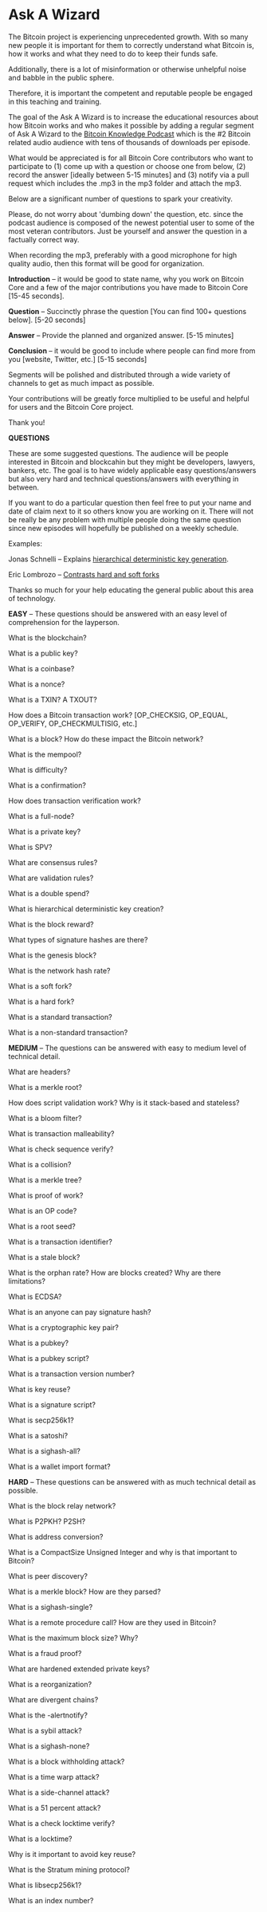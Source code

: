 <p><h1>Ask A Wizard</h1>

<p>The Bitcoin project is experiencing unprecedented growth. With so many new people it is important for them to correctly understand what Bitcoin is, how it works and what they need to do to keep their funds safe.
<p>Additionally, there is a lot of misinformation or otherwise unhelpful noise and babble in the public sphere.
<p>Therefore, it is important the competent and reputable people be engaged in this teaching and training.
<p>The goal of the Ask A Wizard is to increase the educational resources about how Bitcoin works and who makes it possible by adding a regular segment of Ask A Wizard to the <a href="http://www.bitcoin.kn">Bitcoin Knowledge Podcast</a> which is the #2 Bitcoin related audio audience with tens of thousands of downloads per episode.

<p>What would be appreciated is for all Bitcoin Core contributors who want to participate to (1) come up with a question or choose one from below, (2) record the answer [ideally between 5-15 minutes] and (3) notify via a pull request which includes the .mp3 in the mp3 folder and attach the mp3.
<p>Below are a significant number of questions to spark your creativity.
<p>Please, do not worry about 'dumbing down' the question, etc. since the podcast audience is composed of the newest potential user to some of the most veteran contributors. Just be yourself and answer the question in a factually correct way.

<p>When recording the mp3, preferably with a good microphone for high quality audio, then this format will be good for organization.

<p><b>Introduction</b> – it would be good to state name, why you work on Bitcoin Core and a few of the major contributions you have made to Bitcoin Core [15-45 seconds].
<p><b>Question</b> – Succinctly phrase the question [You can find 100+ questions below]. [5-20 seconds]
<p><b>Answer</b> – Provide the planned and organized answer. [5-15 minutes]
<p><b>Conclusion</b> – it would be good to include where people can find more from you [website, Twitter, etc.] [5-15 seconds]

<p>Segments will be polished and distributed through a wide variety of channels to get as much impact as possible.
<p>Your contributions will be greatly force multiplied to be useful and helpful for users and the Bitcoin Core project.
<p>Thank you!

<p><b>QUESTIONS</b>

<p>These are some suggested questions. The audience will be people interested in Bitcoin and blockcahin but they might be developers, lawyers, bankers, etc. The goal is to have widely applicable easy questions/answers but also very hard and technical questions/answers with everything in between.

<p>If you want to do a particular question then feel free to put your name and date of claim next to it so others know you are working on it. There will not be really be any problem with multiple people doing the same question since new episodes will hopefully be published on a weekly schedule.

<p>Examples:
<p>Jonas Schnelli – Explains <a href="http://www.bitcoin.kn/2016/04/bitcoin-core-developer-jonas-schnelli-explains-hierarchical-deterministic-key-generation/">hierarchical deterministic key generation</a>.
<p>Eric Lombrozo – <a href="http://www.bitcoin.kn/2016/04/ciphrex-ceo-eric-lombrozo-contrasts-hard-soft-forks/">Contrasts hard and soft forks</a>

<p>Thanks so much for your help educating the general public about this area of technology.

<p><b>EASY</b> – These questions should be answered with an easy level of comprehension for the layperson.

<p>What is the blockchain?
<p>What is a public key?
<p>What is a coinbase?
<p>What is a nonce?
<p>What is a TXIN? A TXOUT?
<p>How does a Bitcoin transaction work? [OP_CHECKSIG, OP_EQUAL, OP_VERIFY, OP_CHECKMULTISIG, etc.]
<p>What is a block? How do these impact the Bitcoin network? 
<p>What is the mempool?
<p>What is difficulty?
<p>What is a confirmation?
<p>How does transaction verification work?
<p>What is a full-node?
<p>What is a private key?
<p>What is SPV?
<p>What are consensus rules?
<p>What are validation rules?
<p>What is a double spend?
<p>What is hierarchical deterministic key creation?
<p>What is the block reward?
<p>What types of signature hashes are there?
<p>What is the genesis block?
<p>What is the network hash rate?
<p>What is a soft fork?
<p>What is a hard fork?
<p>What is a standard transaction?
<p>What is a non-standard transaction?

<p><b>MEDIUM</b> – The questions can be answered with easy to medium level of technical detail.

<p>What are headers?
<p>What is a merkle root?
<p>How does script validation work? Why is it stack-based and stateless?
<p>What is a bloom filter?
<p>What is transaction malleability?
<p>What is check sequence verify?
<p>What is a collision?
<p>What is a merkle tree?
<p>What is proof of work?
<p>What is an OP code?
<p>What is a root seed?
<p>What is a transaction identifier?
<p>What is a stale block?
<p>What is the orphan rate?
How are blocks created? Why are there limitations?
<p>What is ECDSA?
<p>What is an anyone can pay signature hash?
<p>What is a cryptographic key pair?
<p>What is a pubkey?
<p>What is a pubkey script?
<p>What is a transaction version number?
<p>What is key reuse?
<p>What is a signature script?
<p>What is secp256k1?
<p>What is a satoshi?
<p>What is a sighash-all?
<p>What is a wallet import format?

<p><b>HARD</b> – These questions can be answered with as much technical detail as possible.

<p>What is the block relay network?
<p>What is P2PKH? P2SH? <p>What is address conversion?
<p>What is a CompactSize Unsigned Integer and why is that important to Bitcoin?
<p>What is peer discovery?
<p>What is a merkle block? How are they parsed?
<p>What is a sighash-single?
<p>What is a remote procedure call? How are they used in Bitcoin?
<p>What is the maximum block size? Why?
<p>What is a fraud proof?
<p>What are hardened extended private keys?
<p>What is a reorganization?
<p>What are divergent chains?
<p>What is the -alertnotify?
<p>What is a sybil attack?
<p>What is a sighash-none?
<p>What is a block withholding attack?
<p>What is a time warp attack?
<p>What is a side-channel attack?
<p>What is a 51 percent attack?
<p>What is a check locktime verify?
<p>What is a locktime?
<p>Why is it important to avoid key reuse?
<p>What is the Stratum mining protocol?
<p>What is libsecp256k1?
<p>What is an index number?